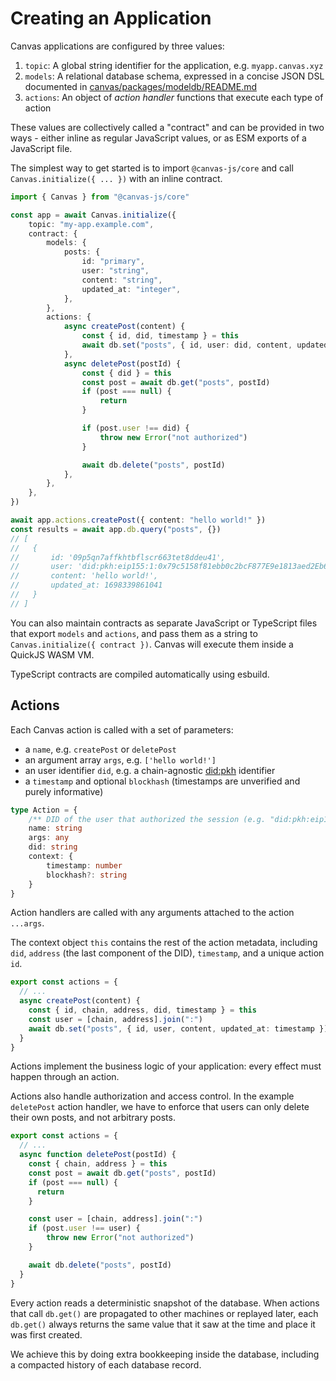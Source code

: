 # Creating an Application

Canvas applications are configured by three values:

1. `topic`: A global string identifier for the application, e.g. `myapp.canvas.xyz`
2. `models`: A relational database schema, expressed in a concise JSON DSL documented in [canvas/packages/modeldb/README.md](https://github.com/canvasxyz/canvas/tree/main/packages/modeldb)
3. `actions`: An object of _action handler_ functions that execute each type of action

These values are collectively called a "contract" and can be provided in two ways - either inline as regular JavaScript values, or as ESM exports of a JavaScript file.

The simplest way to get started is to import `@canvas-js/core` and call `Canvas.initialize({ ... })` with an inline contract.

```ts
import { Canvas } from "@canvas-js/core"

const app = await Canvas.initialize({
	topic: "my-app.example.com",
	contract: {
		models: {
			posts: {
				id: "primary",
				user: "string",
				content: "string",
				updated_at: "integer",
			},
		},
		actions: {
			async createPost(content) {
				const { id, did, timestamp } = this
				await db.set("posts", { id, user: did, content, updated_at: timestamp })
			},
			async deletePost(postId) {
				const { did } = this
				const post = await db.get("posts", postId)
				if (post === null) {
					return
				}

				if (post.user !== did) {
					throw new Error("not authorized")
				}

				await db.delete("posts", postId)
			},
		},
	},
})

await app.actions.createPost({ content: "hello world!" })
const results = await app.db.query("posts", {})
// [
//	 {
//		 id: '09p5qn7affkhtbflscr663tet8ddeu41',
//		 user: 'did:pkh:eip155:1:0x79c5158f81ebb0c2bcF877E9e1813aed2Eb652B7',
//		 content: 'hello world!',
//		 updated_at: 1698339861041
//	 }
// ]
```

You can also maintain contracts as separate JavaScript or TypeScript files that export `models` and `actions`, and pass them as a string to `Canvas.initialize({ contract })`. Canvas will
execute them inside a QuickJS WASM VM.

TypeScript contracts are compiled automatically using esbuild.

## Actions

Each Canvas action is called with a set of parameters:

- a `name`, e.g. `createPost` or `deletePost`
- an argument array `args`, e.g. `['hello world!']`
- an user identifier `did`, e.g. a chain-agnostic [did:pkh](https://github.com/w3c-ccg/did-pkh) identifier
- a `timestamp` and optional `blockhash` (timestamps are unverified and purely informative)

```ts
type Action = {
	/** DID of the user that authorized the session (e.g. "did:pkh:eip155:1:0xb94d27...") */
	name: string
	args: any
	did: string
	context: {
		timestamp: number
		blockhash?: string
	}
}
```

Action handlers are called with any arguments attached to the action `...args`.

The context object `this` contains the rest of the action metadata, including
`did`, `address` (the last component of the DID), `timestamp`, and a unique action `id`.

```ts
export const actions = {
  // ...
  async createPost(content) {
    const { id, chain, address, did, timestamp } = this
    const user = [chain, address].join(":")
    await db.set("posts", { id, user, content, updated_at: timestamp })
  }
}
```

Actions implement the business logic of your application: every effect must happen through an action.

Actions also handle authorization and access control. In the example `deletePost` action handler, we have to enforce that users can only delete their own posts, and not arbitrary posts.

```ts
export const actions = {
  // ...
  async function deletePost(postId) {
    const { chain, address } = this
    const post = await db.get("posts", postId)
    if (post === null) {
      return
    }

  	const user = [chain, address].join(":")
  	if (post.user !== user) {
  		throw new Error("not authorized")
  	}

  	await db.delete("posts", postId)
  }
}
```

Every action reads a deterministic snapshot of the database. When actions that call `db.get()` are propagated to other machines or replayed later, each `db.get()` always returns the same value that it saw at the time and place it was first created.

We achieve this by doing extra bookkeeping inside the database, including a compacted history of each database record.
